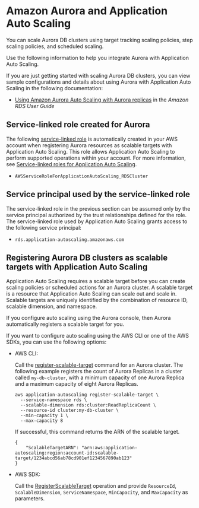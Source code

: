 # Amazon Aurora and Application Auto Scaling<a name="services-that-can-integrate-aurora"></a>

You can scale Aurora DB clusters using target tracking scaling policies, step scaling policies, and scheduled scaling\. 

Use the following information to help you integrate Aurora with Application Auto Scaling\. 

If you are just getting started with scaling Aurora DB clusters, you can view sample configurations and details about using Aurora with Application Auto Scaling in the following documentation:
+ [Using Amazon Aurora Auto Scaling with Aurora replicas](https://docs.aws.amazon.com/AmazonRDS/latest/AuroraUserGuide/Aurora.Integrating.AutoScaling.html) in the *Amazon RDS User Guide*

## Service\-linked role created for Aurora<a name="integrate-service-linked-role-aurora"></a>

The following [service\-linked role](https://docs.aws.amazon.com/IAM/latest/UserGuide/using-service-linked-roles.html) is automatically created in your AWS account when registering Aurora resources as scalable targets with Application Auto Scaling\. This role allows Application Auto Scaling to perform supported operations within your account\. For more information, see [Service\-linked roles for Application Auto Scaling](application-auto-scaling-service-linked-roles.md)\.
+ `AWSServiceRoleForApplicationAutoScaling_RDSCluster`

## Service principal used by the service\-linked role<a name="integrate-service-principal-aurora"></a>

The service\-linked role in the previous section can be assumed only by the service principal authorized by the trust relationships defined for the role\. The service\-linked role used by Application Auto Scaling grants access to the following service principal: 
+ `rds.application-autoscaling.amazonaws.com`

## Registering Aurora DB clusters as scalable targets with Application Auto Scaling<a name="integrate-register-aurora"></a>

Application Auto Scaling requires a scalable target before you can create scaling policies or scheduled actions for an Aurora cluster\. A scalable target is a resource that Application Auto Scaling can scale out and scale in\. Scalable targets are uniquely identified by the combination of resource ID, scalable dimension, and namespace\. 

If you configure auto scaling using the Aurora console, then Aurora automatically registers a scalable target for you\. 

If you want to configure auto scaling using the AWS CLI or one of the AWS SDKs, you can use the following options:
+ AWS CLI: 

  Call the [register\-scalable\-target](https://docs.aws.amazon.com/cli/latest/reference/application-autoscaling/register-scalable-target.html) command for an Aurora cluster\. The following example registers the count of Aurora Replicas in a cluster called `my-db-cluster`, with a minimum capacity of one Aurora Replica and a maximum capacity of eight Aurora Replicas\.

  ```
  aws application-autoscaling register-scalable-target \
    --service-namespace rds \
    --scalable-dimension rds:cluster:ReadReplicaCount \
    --resource-id cluster:my-db-cluster \
    --min-capacity 1 \
    --max-capacity 8
  ```

  If successful, this command returns the ARN of the scalable target\.

  ```
  {
      "ScalableTargetARN": "arn:aws:application-autoscaling:region:account-id:scalable-target/1234abcd56ab78cd901ef1234567890ab123"
  }
  ```
+ AWS SDK: 

  Call the [RegisterScalableTarget](https://docs.aws.amazon.com/autoscaling/application/APIReference/API_RegisterScalableTarget.html) operation and provide `ResourceId`, `ScalableDimension`, `ServiceNamespace`, `MinCapacity`, and `MaxCapacity` as parameters\. 